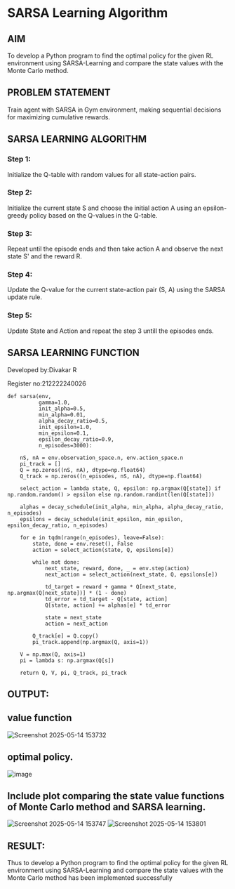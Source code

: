 # SARSA Learning Algorithm


## AIM
To develop a Python program to find the optimal policy for the given RL environment using SARSA-Learning and compare the state values with the Monte Carlo method.

## PROBLEM STATEMENT
Train agent with SARSA in Gym environment, making sequential decisions for maximizing cumulative rewards.

## SARSA LEARNING ALGORITHM
### Step 1:
Initialize the Q-table with random values for all state-action pairs.

### Step 2:
Initialize the current state S and choose the initial action A using an epsilon-greedy policy based on the Q-values in the Q-table.

### Step 3:
Repeat until the episode ends and then take action A and observe the next state S' and the reward R.

### Step 4:
Update the Q-value for the current state-action pair (S, A) using the SARSA update rule.

### Step 5:
Update State and Action and repeat the step 3 untill the episodes ends.

## SARSA LEARNING FUNCTION
Developed by:Divakar R

Register no:212222240026
```
def sarsa(env,
          gamma=1.0,
          init_alpha=0.5,
          min_alpha=0.01,
          alpha_decay_ratio=0.5,
          init_epsilon=1.0,
          min_epsilon=0.1,
          epsilon_decay_ratio=0.9,
          n_episodes=3000):

    nS, nA = env.observation_space.n, env.action_space.n
    pi_track = []
    Q = np.zeros((nS, nA), dtype=np.float64)
    Q_track = np.zeros((n_episodes, nS, nA), dtype=np.float64)

    select_action = lambda state, Q, epsilon: np.argmax(Q[state]) if np.random.random() > epsilon else np.random.randint(len(Q[state]))

    alphas = decay_schedule(init_alpha, min_alpha, alpha_decay_ratio, n_episodes)
    epsilons = decay_schedule(init_epsilon, min_epsilon, epsilon_decay_ratio, n_episodes)

    for e in tqdm(range(n_episodes), leave=False):
        state, done = env.reset(), False
        action = select_action(state, Q, epsilons[e])

        while not done:
            next_state, reward, done, _ = env.step(action)
            next_action = select_action(next_state, Q, epsilons[e])

            td_target = reward + gamma * Q[next_state, np.argmax(Q[next_state])] * (1 - done)
            td_error = td_target - Q[state, action]
            Q[state, action] += alphas[e] * td_error

            state = next_state
            action = next_action

        Q_track[e] = Q.copy()
        pi_track.append(np.argmax(Q, axis=1))

    V = np.max(Q, axis=1)
    pi = lambda s: np.argmax(Q[s])

    return Q, V, pi, Q_track, pi_track
```

## OUTPUT:
## value function
![Screenshot 2025-05-14 153732](https://github.com/user-attachments/assets/c7e3853e-a8cc-481b-840d-b4952d39bdd5)


##  optimal policy.
![image](https://github.com/user-attachments/assets/d71ddb2c-9a7e-4aab-8967-251c84e64c43)





## Include plot comparing the state value functions of Monte Carlo method and SARSA learning.
![Screenshot 2025-05-14 153747](https://github.com/user-attachments/assets/eaf4e876-7ffb-4541-b521-cc8a22daf2c0)
![Screenshot 2025-05-14 153801](https://github.com/user-attachments/assets/943da442-945e-4e88-a23d-ab7e9e1779c4)


## RESULT:

Thus to develop a Python program to find the optimal policy for the given RL environment using SARSA-Learning and compare the state values with the Monte Carlo method has been implemented successfully
